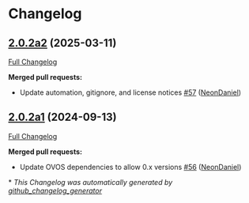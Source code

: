 # Changelog

## [2.0.2a2](https://github.com/NeonGeckoCom/skill-fallback_unknown/tree/2.0.2a2) (2025-03-11)

[Full Changelog](https://github.com/NeonGeckoCom/skill-fallback_unknown/compare/2.0.2a1...2.0.2a2)

**Merged pull requests:**

- Update automation, gitignore, and license notices [\#57](https://github.com/NeonGeckoCom/skill-fallback_unknown/pull/57) ([NeonDaniel](https://github.com/NeonDaniel))

## [2.0.2a1](https://github.com/NeonGeckoCom/skill-fallback_unknown/tree/2.0.2a1) (2024-09-13)

[Full Changelog](https://github.com/NeonGeckoCom/skill-fallback_unknown/compare/2.0.1...2.0.2a1)

**Merged pull requests:**

- Update OVOS dependencies to allow 0.x versions [\#56](https://github.com/NeonGeckoCom/skill-fallback_unknown/pull/56) ([NeonDaniel](https://github.com/NeonDaniel))



\* *This Changelog was automatically generated by [github_changelog_generator](https://github.com/github-changelog-generator/github-changelog-generator)*
